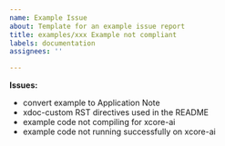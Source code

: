 ```yaml
---
name: Example Issue
about: Template for an example issue report
title: examples/xxx Example not compliant
labels: documentation
assignees: ''

---
```


<!--- Update the title with the path of the example -->

<!--- Update the issues below -->
**Issues:**

 - convert example to Application Note
 - xdoc-custom RST directives used in the README
 - example code not compiling for xcore-ai
 - example code not running successfully on xcore-ai
